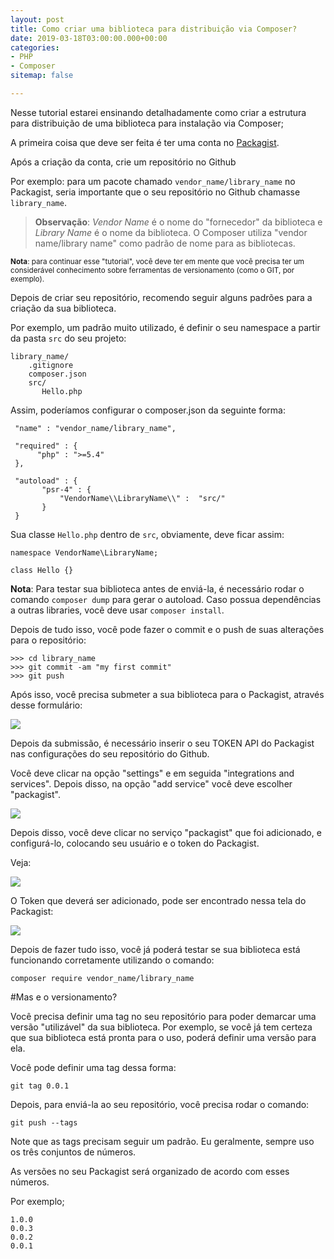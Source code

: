 ```yaml
---
layout: post
title: Como criar uma biblioteca para distribuição via Composer?
date: 2019-03-18T03:00:00.000+00:00
categories:
- PHP
- Composer
sitemap: false

---
```

Nesse tutorial estarei ensinando detalhadamente como criar a estrutura para  distribuição de uma biblioteca para instalação via Composer;

A primeira coisa que deve ser feita é ter uma conta no [Packagist](https://packagist.org/). 

Após a criação da conta, crie um repositório no Github

Por exemplo: para um pacote chamado `vendor_name/library_name` no Packagist, seria importante que o seu repositório no Github chamasse `library_name`.

> **Observação**: _Vendor Name_ é o nome do "fornecedor" da biblioteca e _Library Name_ é o nome da biblioteca. O Composer utiliza "vendor name/library name" como padrão de nome para as bibliotecas.

<sub>**Nota**: para continuar esse "tutorial", você deve ter em mente que você precisa ter um considerável conhecimento sobre ferramentas de versionamento (como o GIT, por exemplo).</sub>

Depois de criar seu repositório, recomendo seguir alguns padrões para a criação da sua biblioteca.

Por exemplo,  um padrão muito utilizado, é definir o seu namespace a partir da pasta `src` do seu projeto:

    library_name/
        .gitignore
        composer.json
        src/
           Hello.php

Assim, poderíamos configurar o composer.json da seguinte forma:

     "name" : "vendor_name/library_name",
    
     "required" : {
          "php" : ">=5.4"
     },
    
     "autoload" : {
           "psr-4" : {
               "VendorName\\LibraryName\\" :  "src/"
           }
     }

Sua classe `Hello.php` dentro de `src`, obviamente, deve ficar assim:

    namespace VendorName\LibraryName;
    
    class Hello {}

**Nota**: Para testar sua biblioteca antes de enviá-la, é necessário rodar o comando `composer dump` para gerar o autoload. Caso possua dependências a outras libraries, você deve usar `composer install`.

Depois de tudo isso, você pode fazer o commit e o push de suas alterações para o repositório:

    >>> cd library_name
    >>> git commit -am "my first commit"
    >>> git push

Após isso, você precisa submeter a sua biblioteca para o Packagist, através desse formulário:

<img src="https://i.stack.imgur.com/H3hrE.png" />

Depois da submissão, é necessário inserir o seu TOKEN API do Packagist nas configurações do seu repositório do Github.

Você deve clicar na opção "settings" e em seguida "integrations and services". Depois disso, na opção "add service" você deve escolher "packagist".

<img src="https://i.stack.imgur.com/nPzhs.png">

Depois disso, você deve clicar no serviço "packagist" que foi adicionado, e configurá-lo, colocando seu usuário e o token do Packagist.

Veja:

<img src="https://i.stack.imgur.com/NKyTU.png" />

O Token que deverá ser adicionado, pode ser encontrado nessa tela do Packagist:

<img src="https://i.stack.imgur.com/DQn93.png" />

Depois de fazer tudo isso, você já poderá testar se sua biblioteca está funcionando corretamente utilizando o comando:

    composer require vendor_name/library_name

\#Mas e o versionamento?

Você precisa definir uma tag no seu repositório para poder demarcar uma versão "utilizável" da sua biblioteca. Por exemplo, se você já tem certeza que sua biblioteca está pronta para o uso, poderá definir uma versão para ela.

Você pode definir uma tag dessa forma:

    git tag 0.0.1

Depois, para enviá-la ao seu repositório, você precisa rodar o comando:

    git push --tags

Note que as tags precisam seguir um padrão. Eu geralmente, sempre uso os três conjuntos de números.

As versões no seu Packagist será organizado de acordo com esses números.

Por exemplo;

    1.0.0
    0.0.3
    0.0.2
    0.0.1